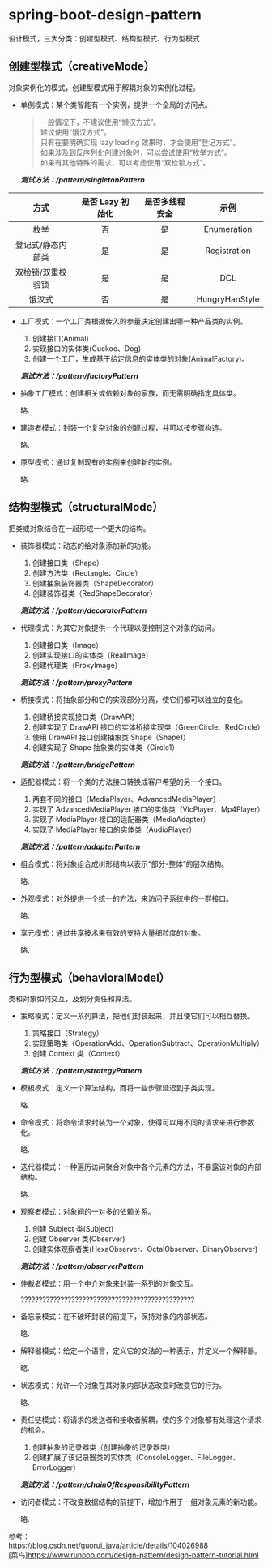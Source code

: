 # spring-boot-design-pattern

设计模式，三大分类：创建型模式、结构型模式、行为型模式

## 创建型模式（creativeMode）

对象实例化的模式，创建型模式用于解耦对象的实例化过程。

- 单例模式：某个类智能有一个实例，提供一个全局的访问点。  
    > 一般情况下，不建议使用“懒汉方式”。  
    建议使用“饿汉方式”。  
    只有在要明确实现 lazy loading 效果时，才会使用“登记方式”。  
    如果涉及到反序列化创建对象时，可以尝试使用“枚举方式”。  
    如果有其他特殊的需求，可以考虑使用“双检锁方式”。  

    ___测试方法：/pattern/singletonPattern___

| 方式 | 是否 Lazy 初始化 | 是否多线程安全 | 示例 |
| :----: | :----: | :----: | :----: |
| 枚举 | 否 | 是 | Enumeration |
| 登记式/静态内部类 | 是 | 是 | Registration |
| 双检锁/双重校验锁 | 是 | 是 | DCL |
| 饿汉式 | 否 | 是 | HungryHanStyle |

- 工厂模式：一个工厂类根据传入的参量决定创建出哪一种产品类的实例。
    
    1. 创建接口(Animal)
    2. 实现接口的实体类(Cuckoo、Dog)
    3. 创建一个工厂，生成基于给定信息的实体类的对象(AnimalFactory)。

    ___测试方法：/pattern/factoryPattern___

- 抽象工厂模式：创建相关或依赖对象的家族，而无需明确指定具体类。
    
    略.
    
- 建造者模式：封装一个复杂对象的创建过程，并可以按步骤构造。
    
    略.
    
- 原型模式：通过复制现有的实例来创建新的实例。
    
    略.

## 结构型模式（structuralMode）

把类或对象结合在一起形成一个更大的结构。

- 装饰器模式：动态的给对象添加新的功能。
    
    1. 创建接口类（Shape）
    2. 创建方法类（Rectangle、Circle）
    3. 创建抽象装饰器类（ShapeDecorator）
    4. 创建装饰器类（RedShapeDecorator）
    
    ___测试方法：/pattern/decoratorPattern___
    
- 代理模式：为其它对象提供一个代理以便控制这个对象的访问。

    1. 创建接口类（Image）
    2. 创建实现接口的实体类（RealImage）
    3. 创建代理类（ProxyImage）
    
    ___测试方法：/pattern/proxyPattern___
    
- 桥接模式：将抽象部分和它的实现部分分离，使它们都可以独立的变化。

    1. 创建桥接实现接口类（DrawAPI）
    2. 创建实现了 DrawAPI 接口的实体桥接实现类（GreenCircle、RedCircle）
    3. 使用 DrawAPI 接口创建抽象类 Shape（Shape1）
    4. 创建实现了 Shape 抽象类的实体类（Circle1）

    ___测试方法：/pattern/bridgePattern___

- 适配器模式：将一个类的方法接口转换成客户希望的另一个接口。
    
    1. 两套不同的接口（MediaPlayer、AdvancedMediaPlayer）
    2. 实现了 AdvancedMediaPlayer 接口的实体类（VlcPlayer、Mp4Player）
    3. 实现了 MediaPlayer 接口的适配器类（MediaAdapter）
    4. 实现了 MediaPlayer 接口的实体类（AudioPlayer）
    
    ___测试方法：/pattern/adapterPattern___

- 组合模式：将对象组合成树形结构以表示“部分-整体”的层次结构。
    
    略.
    
- 外观模式：对外提供一个统一的方法，来访问子系统中的一群接口。
    
    略.
    
- 享元模式：通过共享技术来有效的支持大量细粒度的对象。
    
    略.


## 行为型模式（behavioralModel）

类和对象如何交互，及划分责任和算法。

- 策略模式：定义一系列算法，把他们封装起来，并且使它们可以相互替换。

    1. 策略接口（Strategy）
    2. 实现策略类（OperationAdd、OperationSubtract、OperationMultiply）
    3. 创建 Context 类（Context）
    
    ___测试方法：/pattern/strategyPattern___

- 模板模式：定义一个算法结构，而将一些步骤延迟到子类实现。
    
    略.

- 命令模式：将命令请求封装为一个对象，使得可以用不同的请求来进行参数化。
    
    略.

- 迭代器模式：一种遍历访问聚合对象中各个元素的方法，不暴露该对象的内部结构。
    
    略.

- 观察者模式：对象间的一对多的依赖关系。

    1. 创建 Subject 类(Subject)
    2. 创建 Observer 类(Observer)
    3. 创建实体观察者类(HexaObserver、OctalObserver、BinaryObserver)
    
    ___测试方法：/pattern/observerPattern___

- 仲裁者模式：用一个中介对象来封装一系列的对象交互。

    ????????????????????????????????????????????????
    
- 备忘录模式：在不破坏封装的前提下，保持对象的内部状态。
    
    略.

- 解释器模式：给定一个语言，定义它的文法的一种表示，并定义一个解释器。
    
    略.

- 状态模式：允许一个对象在其对象内部状态改变时改变它的行为。
    
    略.

- 责任链模式：将请求的发送者和接收者解耦，使的多个对象都有处理这个请求的机会。

    1. 创建抽象的记录器类（创建抽象的记录器类）
    2. 创建扩展了该记录器类的实体类（ConsoleLogger、FileLogger、ErrorLogger）
    
    ___测试方法：/pattern/chainOfResponsibilityPattern___

- 访问者模式：不改变数据结构的前提下，增加作用于一组对象元素的新功能。
    
    略.

参考：  
<https://blog.csdn.net/guorui_java/article/details/104026988>  
[菜鸟]<https://www.runoob.com/design-pattern/design-pattern-tutorial.html>  

